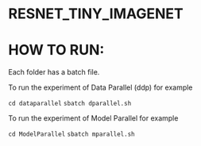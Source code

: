 # RESNET_TINY_IMAGENET

# HOW TO RUN:

Each folder has a batch file.

To run the experiment of Data Parallel (ddp) for example

` cd dataparallel `
` sbatch dparallel.sh `

To run the experiment of Model Parallel for example

` cd ModelParallel `
`sbatch mparallel.sh`
